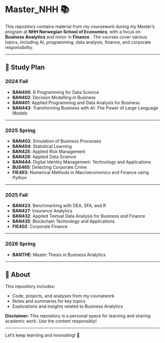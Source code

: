 # Master_NHH 📚

This repository contains material from my coursework during my Master’s program at **NHH Norwegian School of Economics**, with a focus on **Business Analytics** and minor in **Finance** . 
The courses cover various topics, including AI, programming, data analysis, finance, and corporate responsibility.

---

## 📖 Study Plan

### **2024 Fall**
- **BAN400**: R Programming for Data Science  
- **BAN402**: Decision Modelling in Business  
- **BAN401**: Applied Programming and Data Analysis for Business
- **BAN443**: Transforming Business with AI: The Power of Large Language Models  

---

### **2025 Spring**
- **BAN403**: Simulation of Business Processes  
- **BAN404**: Statistical Learning  
- **BAN425**: Applied Risk Management  
- **BAN426**: Applied Data Science  
- **BAN444**: Digital Identity Management: Technology and Applications
- **BUS465**: Detecting Corporate Crime  
- **FIE463**: Numerical Methods in Macroeconomics and Finance using Python  

---

### **2025 Fall**
- **BAN423**: Benchmarking with DEA, SFA, and R  
- **BAN427**: Insurance Analytics  
- **BAN432**: Applied Textual Data Analysis for Business and Finance  
- **BAN435**: Blockchain Technology and Applications  
- **FIE402**: Corporate Finance  

---

### **2026 Spring**
- **BANTHE**: Master Thesis in Business Analytics  

---

## 🎯 About
This repository includes:
- Code, projects, and analyses from my coursework  
- Notes and summaries for key topics  
- Explorations and insights related to Business Analytics  

**Disclaimer:** This repository is a personal space for learning and sharing academic work. Use the content responsibly!

---

Let’s keep learning and innovating! 🚀
